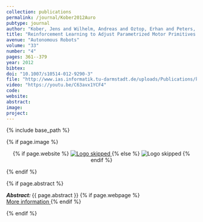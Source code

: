 ```yaml
---
collection: publications
permalink: /journal/Kober2012Auro
pubtype: journal
author: "Kober, Jens and Wilhelm, Andreas and Oztop, Erhan and Peters, Jan"
title: "Reinforcement Learning to Adjust Parametrized Motor Primitives to New Situations"
avenue: "Autonomous Robots"
volume: "33"
number: "4"
pages: 361--379
year: 2012
bibtex: 
doi: "10.1007/s10514-012-9290-3"
file: "http://www.ias.informatik.tu-darmstadt.de/uploads/Publications/kober_auro2012.pdf"
video: "https://youtu.be/C63avx1YCF4"
code: 
website: 
abstract: 
image: 
project: 
---
```

{% include base_path %}

{% if page.image %}
<p align="center">
{% if page.website %}
<a href="{{ page.website }}"> <img src="{{  page.image }}" alt="Logo skipped" style="max-height:200px"/> </a>
{% else %}
<img src="{{  page.image }}" alt="Logo skipped" />
{% endif %}
</p>
{% endif %}

{% if page.abstract %}
<p> <strong> <em> Abstract: </em> </strong> {{ page.abstract }}
    {% if page.webpage %}
        <a href="{{ page.website}}"> <br> More information </a>
    {% endif %}
</p>
{% endif %}
